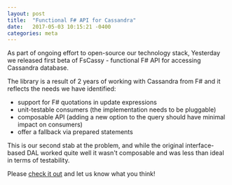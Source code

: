 ```yaml
---
layout: post
title:  "Functional F# API for Cassandra"
date:   2017-05-03 10:15:21 -0400
categories: meta
---
```


As part of ongoing effort to open-source our technology stack, Yesterday we released first beta of FsCassy - functional F# API for accessing Cassandra database.

The library is a result of 2 years of working with Cassandra from F&#35; and it reflects the needs we have identified:

- support for F&#35; quotations in update expressions
- unit-testable consumers (the implementation needs to be pluggable)
- composable API (adding a new option to the query should have minimal impact on consumers)
- offer a fallback via prepared statements

This is our second stab at the problem, and while the original interface-based DAL worked quite well it wasn't composable and was less than ideal in terms of testability.

Please [check it out](https://prolucid.github.io/FsCassy) and let us know what you think!